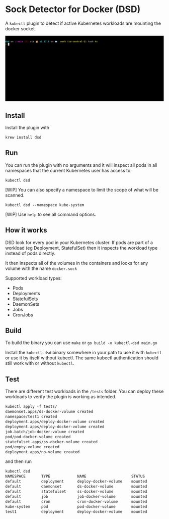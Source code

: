 # Sock Detector for Docker (DSD)

A `kubectl` plugin to detect if active Kubernetes workloads are mounting the docker socket

![](img/dsd-demo.gif)

## Install

Install the plugin with

```
krew install dsd
```

## Run

You can run the plugin with no arguments and it will inspect all pods in all namespaces that the current Kubernetes user has access to.

```
kubectl dsd
```

[WIP] You can also specify a namespace to limit the scope of what will be scanned.

```
kubectl dsd --namespace kube-system
```

[WIP] Use `help` to see all command options.

## How it works

DSD look for every pod in your Kubernetes cluster.
If pods are part of a workload (eg Deployment, StatefulSet) then it inspects the workload type instead of pods directly.

It then inspects all of the volumes in the containers and looks for any volume with the name `docker.sock`

Supported workload types:

* Pods
* Deployments
* StatefulSets
* DaemonSets
* Jobs
* CronJobs

## Build

To build the binary you can use `make` or `go build -o kubectl-dsd main.go`

Install the `kubectl-dsd` binary somewhere in your path to use it with `kubectl` or use it by itself without kubectl.
The same kubectl authentication should still work with or without `kubectl`.

## Test

There are different test workloads in the `/tests` folder.
You can deploy these workloads to verify the plugin is working as intended.

```
kubectl apply -f tests/
daemonset.apps/ds-docker-volume created
namespace/test1 created
deployment.apps/deploy-docker-volume created
deployment.apps/deploy-docker-volume created
job.batch/job-docker-volume created
pod/pod-docker-volume created
statefulset.apps/ss-docker-volume created
pod/empty-volume created
deployment.apps/no-volume created
```

and then run

```
kubectl dsd
NAMESPACE       TYPE            NAME                    STATUS
default         deployment      deploy-docker-volume    mounted
default         daemonset       ds-docker-volume        mounted
default         statefulset     ss-docker-volume        mounted
default         job             job-docker-volume       mounted
default         cron            cron-docker-volume      mounted
kube-system     pod             pod-docker-volume       mounted
test1           deployment      deploy-docker-volume    mounted
```
